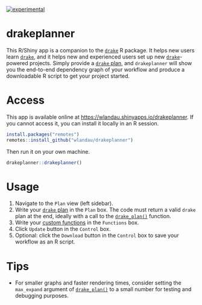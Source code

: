 
<!-- Run the Makefile to generate the README.md files from README.Rmd. -->

[![experimental](https://img.shields.io/badge/stability-experimental-orange.svg)](https://github.com/orangemug/stability-badges#experimental)

# drakeplanner

This R/Shiny app is a companion to the
[`drake`](https://github.com/ropensci/drake) R package. It helps new
users learn [`drake`](https://github.com/ropensci/drake), and it helps
new and experienced users set up new
[`drake`](https://github.com/ropensci/drake)-powered projects. Simply
provide a [`drake` plan](https://books.ropensci.org/drake/plans.html),
and `drakeplanner` will show you the end-to-end dependency graph of your
workflow and produce a downloadable R script to get your project
started.

# Access

This app is available online at
<https://wlandau.shinyapps.io/drakeplanner>. If you cannot access it,
you can install it locally in an R session.

``` r
install.packages("remotes")
remotes::install_github("wlandau/drakeplanner")
```

Then run it on your own machine.

``` r
drakeplanner::drakeplanner()
```

# Usage

1.  Navigate to the `Plan` view (left sidebar).
2.  Write your [`drake`
    plan](https://books.ropensci.org/drake/plans.html) in the `Plan`
    box. The code must return a valid `drake` plan at the end, ideally
    with a call to the
    [`drake_plan()`](https://ropensci.github.io/drake/reference/drake_plan.html)
    function.
3.  Write your [custom
    functions](https://books.ropensci.org/drake/plans.html) in the
    `Functions` box.
4.  Click `Update` button in the `Control` box.
5.  Optional: click the `Download` button in the `Control` box to save
    your workflow as an R script.

# Tips

  - For smaller graphs and faster rendering times, consider setting the
    `max_expand` argument of
    [`drake_plan()`](https://ropensci.github.io/drake/reference/drake_plan.html)
    to a small number for testing and debugging purposes.
